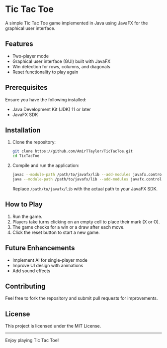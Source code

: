 # Tic Tac Toe

A simple Tic Tac Toe game implemented in Java using JavaFX for the graphical user interface.

## Features
- Two-player mode
- Graphical user interface (GUI) built with JavaFX
- Win detection for rows, columns, and diagonals
- Reset functionality to play again

## Prerequisites
Ensure you have the following installed:
- Java Development Kit (JDK) 11 or later
- JavaFX SDK

## Installation
1. Clone the repository:
   ```sh
   git clone https://github.com/AmirTTaylor/TicTacToe.git
   cd TicTacToe
   ```
2. Compile and run the application:
   ```sh
   javac --module-path /path/to/javafx/lib --add-modules javafx.controls,javafx.fxml *.java
   java --module-path /path/to/javafx/lib --add-modules javafx.controls,javafx.fxml Main
   ```
   Replace `/path/to/javafx/lib` with the actual path to your JavaFX SDK.

## How to Play
1. Run the game.
2. Players take turns clicking on an empty cell to place their mark (X or O).
3. The game checks for a win or a draw after each move.
4. Click the reset button to start a new game.

## Future Enhancements
- Implement AI for single-player mode
- Improve UI design with animations
- Add sound effects

## Contributing
Feel free to fork the repository and submit pull requests for improvements.

## License
This project is licensed under the MIT License.

---

Enjoy playing Tic Tac Toe!
